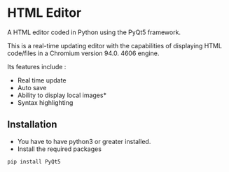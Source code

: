 # HTML Editor
A HTML editor coded in Python using the PyQt5 framework.

This is a real-time updating editor with the capabilities of displaying HTML code/files in a Chromium version 94.0. 4606 engine.

Its features include :
- Real time update
- Auto save
- Ability to display local images*
- Syntax highlighting

## Installation
- You have to have python3 or greater installed.
- Install the required packages 
```bash
pip install PyQt5 
```
